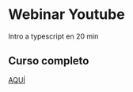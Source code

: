 # Webinar Youtube
Intro a typescript en 20 min

## Curso completo
[AQUÍ](https://www.youtube.com/watch?v=AxpWRondaLg&t=15s)
